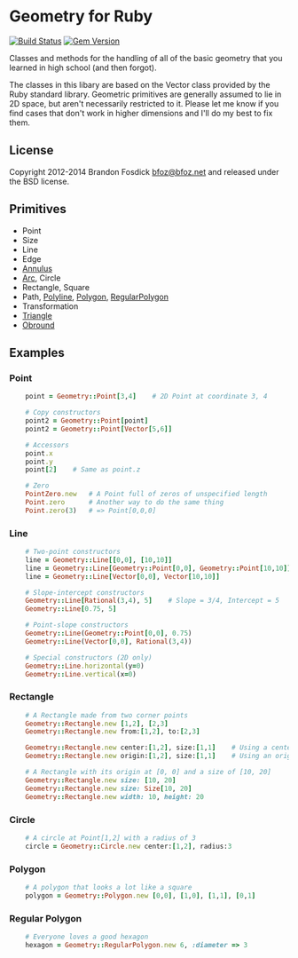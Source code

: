 Geometry for Ruby
=================

[![Build Status](https://travis-ci.org/bfoz/geometry.png)](https://travis-ci.org/bfoz/geometry)
[![Gem Version](https://badge.fury.io/rb/geometry.svg)](http://badge.fury.io/rb/geometry)

Classes and methods for the handling of all of the basic geometry that you 
learned in high school (and then forgot).

The classes in this libary are based on the Vector class provided by the Ruby 
standard library. Geometric primitives are generally assumed to lie in 2D space,
but aren't necessarily restricted to it. Please let me know if you find cases 
that don't work in higher dimensions and I'll do my best to fix them.

License
-------

Copyright 2012-2014 Brandon Fosdick <bfoz@bfoz.net> and released under the BSD license.

Primitives
----------

- Point
- Size
- Line
- Edge
- [Annulus](http://en.wikipedia.org/wiki/Annulus_(mathematics))
- [Arc](http://en.wikipedia.org/wiki/Arc_(geometry)), Circle
- Rectangle, Square
- Path, [Polyline](http://en.wikipedia.org/wiki/Polyline), [Polygon](http://en.wikipedia.org/wiki/Polygon), [RegularPolygon](http://en.wikipedia.org/wiki/Regular_polygon)
- Transformation
- [Triangle](http://en.wikipedia.org/wiki/Triangle)
- [Obround](http://en.wiktionary.org/wiki/obround)

Examples
--------

### Point
```ruby
    point = Geometry::Point[3,4]    # 2D Point at coordinate 3, 4

    # Copy constructors
    point2 = Geometry::Point[point]
    point2 = Geometry::Point[Vector[5,6]]

    # Accessors
    point.x
    point.y
    point[2]	# Same as point.z

    # Zero
    PointZero.new   # A Point full of zeros of unspecified length
    Point.zero      # Another way to do the same thing
    Point.zero(3)   # => Point[0,0,0]
```

### Line
```ruby
    # Two-point constructors
    line = Geometry::Line[[0,0], [10,10]]
    line = Geometry::Line[Geometry::Point[0,0], Geometry::Point[10,10]]
    line = Geometry::Line[Vector[0,0], Vector[10,10]]

    # Slope-intercept constructors
    Geometry::Line[Rational(3,4), 5]	# Slope = 3/4, Intercept = 5
    Geometry::Line[0.75, 5]

    # Point-slope constructors
    Geometry::Line(Geometry::Point[0,0], 0.75)
    Geometry::Line(Vector[0,0], Rational(3,4))

    # Special constructors (2D only)
    Geometry::Line.horizontal(y=0)
    Geometry::Line.vertical(x=0)
```

### Rectangle
```ruby
    # A Rectangle made from two corner points
    Geometry::Rectangle.new [1,2], [2,3]
    Geometry::Rectangle.new from:[1,2], to:[2,3]

    Geometry::Rectangle.new center:[1,2], size:[1,1]	# Using a center point and a size
    Geometry::Rectangle.new origin:[1,2], size:[1,1]	# Using an origin point and a size

    # A Rectangle with its origin at [0, 0] and a size of [10, 20]
    Geometry::Rectangle.new size: [10, 20]
    Geometry::Rectangle.new size: Size[10, 20]
    Geometry::Rectangle.new width: 10, height: 20
```

### Circle
```ruby
    # A circle at Point[1,2] with a radius of 3
    circle = Geometry::Circle.new center:[1,2], radius:3
```

### Polygon
```ruby
    # A polygon that looks a lot like a square
    polygon = Geometry::Polygon.new [0,0], [1,0], [1,1], [0,1]
```
### Regular Polygon
```ruby
    # Everyone loves a good hexagon
    hexagon = Geometry::RegularPolygon.new 6, :diameter => 3
```